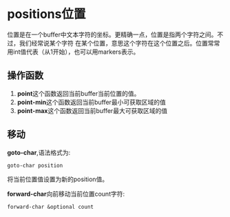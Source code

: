# positions位置
位置是在一个buffer中文本字符的坐标。更精确一点，位置是指两个字符之间。不过，我们经常说某个字符
在某个位置，意思这个字符在这个位置之后。位置常常用int值代表（从1开始），也可以用markers表示。

## 操作函数
1. **point**这个函数返回当前buffer当前位置的值。
2. **point-min**这个函数返回当前buffer最小可获取区域的值
3. **point-max**这个函数返回当前buffer最大可获取区域的值


## 移动
 **goto-char**,语法格式为:  
 ```elisp
 goto-char position
 ```
 将当前位置值设置为新的position值。

**forward-char**向前移动当前位置count字符:  
```elisp
forward-char &optional count
```
